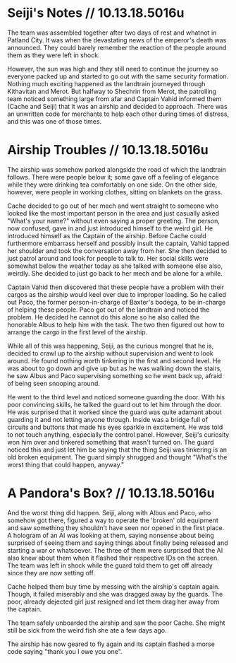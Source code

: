 # Seiji's Notes // 10.13.18.5016u 
The team was assembled together after two days of rest and whatnot in Patland City. It was when the devastating news of the emperor's death was announced. They could barely remember the reaction of the people around them as they were left in shock.

However, the sun was high and they still need to continue the journey so everyone packed up and started to go out with the same security formation. Nothing much exciting happened as the landtrain journeyed through Kithavitan and Merot. But halfway to Shechrin from Merot, the patrolling team noticed something large from afar and Captain Vahid informed them (Cache and Seiji) that it was an airship and decided to approach. There was an unwritten code for merchants to help each other during times of distress, and this was one of those times.

# Airship Troubles // 10.13.18.5016u 

The airship was somehow parked alongside the road of which the landtrain follows. There were people below it; some gave off a feeling of elegance while they were drinking tea comfortably on one side. On the other side, however, were people in working clothes, sitting on blankets on the grass.

Cache decided to go out of her mech and went straight to someone who looked like the most important person in the area and just casually asked "What's your name?" without even saying a proper greeting. The person, now confused, gave in and just introduced himself to the weird girl. He introduced himself as the Captain of the airship. Before Cache could furthermore embarrass herself and possibly insult the captain, Vahid tapped her shoulder and took the conversation away from her. She then decided to just patrol around and look for people to talk to. Her social skills were somewhat below the weather today as she talked with someone else also, weirdly. She decided to just go back to her mech and be alone for a while.

Captain Vahid then discovered that these people have a problem with their cargos as the airship would keel over due to improper loading. So he called out Paco, the former person-in-charge of Baxter's bodega, to be in-charge of helping these people. Paco got out of the landtrain and noticed the problem. He decided he cannot do this alone so he also called the honorable Albus to help him with the task. The two then figured out how to arrange the cargo in the first level of the airship.

While all of this was happening, Seiji, as the curious mongrel that he is, decided to crawl up to the airship without supervision and went to look around. He found nothing worth tinkering in the first and second level. He was about to go down and give up but as he was walking down the stairs, he saw Albus and Paco supervising something so he went back up, afraid of being seen snooping around.

He went to the third level and noticed someone guarding the door. With his poor convincing skills, he talked the guard out to let him through the door. He was surprised that it worked since the guard was quite adamant about guarding it and not letting anyone through. Inside was a bridge full of circuits and buttons that made his eyes sparkle in excitement. He was told to not touch anything, especially the control panel. However, Seiji's curiosity won him over and tinkered something that wasn't turned on. The guard noticed this and just let him be saying that the thing Seiji was tinkering is an old broken equipment. The guard simply shrugged and thought "What's the worst thing that could happen, anyway."

# A Pandora's Box? // 10.13.18.5016u

And the worst thing did happen. Seiji, along with Albus and Paco, who somehow got there, figured a way to operate the 'broken' old equipment and saw something they shouldn't have seen nor opened in the first place. A hologram of an AI was looking at them, saying nonsense about being surprised of seeing them and saying things about finally being released and starting a war or whatsoever. The three of them were surprised that the AI also knew about them when it flashed their respective IDs on the screen. The team was left in shock while the guard told them to get off already since they are now setting off.

Cache helped them buy time by messing with the airship's captain again. Though, it failed miserably and she was dragged away by the guards. The poor, already dejected girl just resigned and let them drag her away from the captain.

The team safely unboarded the airship and saw the poor Cache. She might still be sick from the weird fish she ate a few days ago.

The airship has now geared to fly again and its captain flashed a morse code saying "thank you I owe you one".
